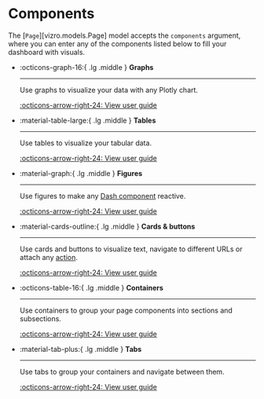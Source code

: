 # Components

The [`Page`][vizro.models.Page] model accepts the `components` argument, where you can enter any of the components listed below to fill your dashboard with visuals.

<div class="grid cards" markdown>

- :octicons-graph-16:{ .lg .middle } __Graphs__

    ---

    Use graphs to visualize your data with any Plotly chart.

    [:octicons-arrow-right-24: View user guide](graph.md)

- :material-table-large:{ .lg .middle } __Tables__

    ---

    Use tables to visualize your tabular data.

    [:octicons-arrow-right-24: View user guide](table.md)

- :material-graph:{ .lg .middle } __Figures__

    ---

    Use figures to make any [Dash component](https://dash.plotly.com/#open-source-component-libraries) reactive.

    [:octicons-arrow-right-24: View user guide](figure.md)

- :material-cards-outline:{ .lg .middle } __Cards & buttons__

    ---

    Use cards and buttons to visualize text, navigate to different URLs or attach any [action](actions.md).

    [:octicons-arrow-right-24: View user guide](card-button.md)

- :octicons-table-16:{ .lg .middle } __Containers__

    ---

    Use containers to group your page components into sections and subsections.

    [:octicons-arrow-right-24: View user guide](container.md)

- :material-tab-plus:{ .lg .middle } __Tabs__

    ---

    Use tabs to group your containers and navigate between them.

    [:octicons-arrow-right-24: View user guide](tabs.md)

</div>
